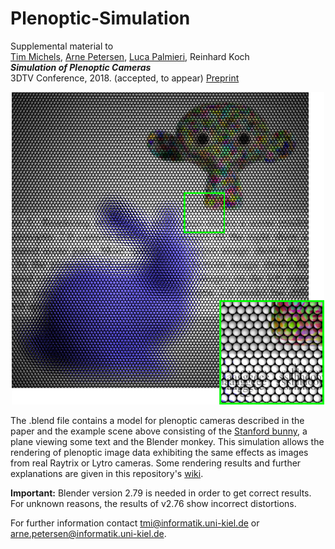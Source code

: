 # Plenoptic-Simulation
Supplemental material to  
[Tim Michels](https://www.mip.informatik.uni-kiel.de/en/team/tim-michels-m-sc), [Arne Petersen](https://www.mip.informatik.uni-kiel.de/en/team/dr-ing-arne-petersen), [Luca Palmieri](https://www.mip.informatik.uni-kiel.de/en/team/luca-palmieri-m-sc), Reinhard Koch  
**_Simulation of Plenoptic Cameras_**  
3DTV Conference, 2018. (accepted, to appear) [Preprint](http://data.mip.informatik.uni-kiel.de:555/wwwadmin/Publica/2018/2018_Michels_Simulation%20of%20Plenoptic%20Cameras.pdf)

<center><img src="/images/preview.jpeg" alt="Rendering example for a plenoptic camera 2.0 setup" width="500" height="500"></center>

The .blend file contains a model for plenoptic cameras described in the paper and the example scene above consisting of the [Stanford bunny](http://graphics.stanford.edu/data/3Dscanrep/#bunny), a plane viewing some text and the Blender monkey. This simulation allows the rendering of plenoptic image data exhibiting the same effects as images from real Raytrix or Lytro cameras. Some rendering results and further explanations are given in this repository's [wiki](https://github.com/Arne-Petersen/Plenoptic-Simulation/wiki).

**Important:** Blender version 2.79 is needed in order to get correct results. For unknown reasons, the results of v2.76 show incorrect distortions.

For further information contact <tmi@informatik.uni-kiel.de> or <arne.petersen@informatik.uni-kiel.de>.
